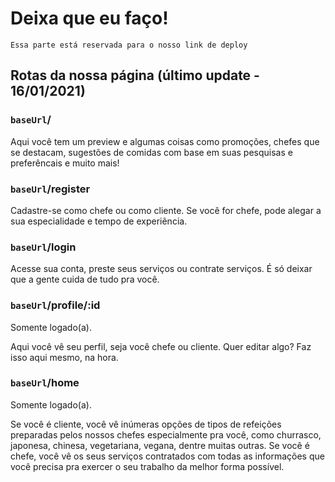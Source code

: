 # Deixa que eu faço!

`Essa parte está reservada para o nosso link de deploy`

## Rotas da nossa página (último update - 16/01/2021)

### `baseUrl`/

Aqui você tem um preview e algumas coisas como promoções, chefes
que se destacam, sugestões de comidas com base em suas pesquisas
e preferêncais e muito mais!

### `baseUrl`/register

Cadastre-se como chefe ou como cliente. Se você for chefe, pode 
alegar a sua especialidade e tempo de experiência.

### `baseUrl`/login

Acesse sua conta, preste seus serviços ou contrate serviços.
É só deixar que a gente cuida de tudo pra você.

### `baseUrl`/profile/:id

Somente logado(a).

Aqui você vê seu perfil, seja você chefe ou cliente. Quer 
editar algo? Faz isso aqui mesmo, na hora.

### `baseUrl`/home

Somente logado(a).

Se você é cliente, você vê inúmeras opções de tipos de refeições
preparadas pelos nossos chefes especialmente pra você, como 
churrasco, japonesa, chinesa, vegetariana, vegana, dentre muitas
outras.
Se você é chefe, você vê os seus serviços contratados com todas as
informações que você precisa pra exercer o seu trabalho da melhor
forma possível.
